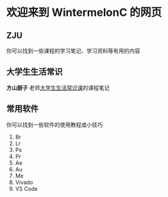 # 欢迎来到 WintermelonC 的网页

## ZJU

你可以找到一些课程的学习笔记、学习资料等有用的内容

## 大学生生活常识

**方山厨子** 老师[大学生生活常识课](https://www.bilibili.com/video/BV1eWxneME3Q/)的课程笔记

## 常用软件

你可以找到一些软件的使用教程或小技巧

1. Br
2. Lr
3. Ps
4. Pr
5. Ae
6. Au
7. Me
8. Vivado
9. VS Code